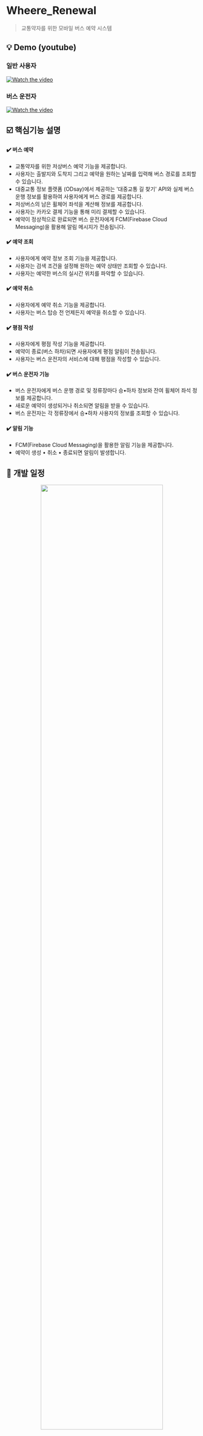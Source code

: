 # Wheere_Renewal
> 교통약자를 위한 모바일 버스 예약 시스템

## 💡 Demo (youtube)
### 일반 사용자
[![Watch the video](http://img.youtube.com/vi/U0e595ACjAQ/0.jpg)](https://youtu.be/U0e595ACjAQ)

### 버스 운전자
[![Watch the video](http://img.youtube.com/vi/9TPDUBRLFWc/0.jpg)](https://www.youtube.com/watch?v=9TPDUBRLFWc)

## ☑️ 핵심기능 설명
#### ✔️ 버스 예약
- 교통약자를 위한 저상버스 예약 기능을 제공합니다.
- 사용자는 출발지와 도착지 그리고 예약을 원하는 날짜를 입력해 버스 경로를 조회할 수 있습니다.
- 대중교통 정보 플랫폼 (ODsay)에서 제공하는 '대중교통 길 찾기' API와 실제 버스 운행 정보를 활용하여 사용자에게 버스 경로를 제공합니다.
- 저상버스의 남은 휠체어 좌석을 계산해 정보를 제공합니다.
- 사용자는 카카오 결제 기능을 통해 미리 결제할 수 있습니다.
- 예약이 정상적으로 완료되면 버스 운전자에게 FCM(Firebase Cloud Messaging)을 활용해 알림 메시지가 전송됩니다.

#### ✔️ 예약 조회
- 사용자에게 예약 정보 조회 기능을 제공합니다.
- 사용자는 검색 조건을 설정해 원하는 예약 상태만 조회할 수 있습니다.
- 사용자는 예약한 버스의 실시간 위치를 파악할 수 있습니다.

#### ✔️ 예약 취소
- 사용자에게 예약 취소 기능을 제공합니다.
- 사용자는 버스 탑승 전 언제든지 예약을 취소할 수 있습니다.

#### ✔️ 평점 작성
- 사용자에게 평점 작성 기능을 제공합니다.
- 예약이 종료(버스 하차)되면 사용자에게 평점 알림이 전송됩니다.
- 사용자는 버스 운전자의 서비스에 대해 평점을 작성할 수 있습니다.

#### ✔️ 버스 운전자 기능
- 버스 운전자에게 버스 운행 경로 및 정류장마다 승•하차 정보와 잔여 휠체어 좌석 정보를 제공합니다.
- 새로운 예약이 생성되거나 취소되면 알림을 받을 수 있습니다.
- 버스 운전자는 각 정류장에서 승•하차 사용자의 정보를 조회할 수 있습니다.

#### ✔️ 알림 기능
- FCM(Firebase Cloud Messaging)을 활용한 알림 기능을 제공합니다.
- 예약이 생성 • 취소 • 종료되면 알림이 발생합니다.

## 🐾 개발 일정
<p align="center"><img src="https://github.com/sjjpl138/wheere_renewal/assets/97449471/abfcc238-e742-4805-a6ac-a6f5e147818d.png" width=80% /></p>

## 🌈 전체 시스템 구조
<p align="center"><img src="https://github.com/sjjpl138/wheere_renewal/assets/97449471/bfda7f06-aa37-4191-92a6-8a963afcda99.png" width=80% /></p>

## 📃 데이터베이스 구조
<p align="center"><img src="https://github.com/sjjpl138/wheere_renewal/assets/97449471/48689d13-2732-4917-bce5-c97bd27a7143.png" width=700 height=450 /></p>

## 🖨️ Api 명세서
<p align="center"><img src="https://github.com/sjjpl138/wheere_renewal/assets/97449471/60a65db5-b1a5-4471-9327-b48272c3a5fe.png" width=700 /></p>

- 대중교통 정보 플랫폼(ODsay): https://lab.odsay.com/
- 카카오페이: https://developers.kakao.com/docs/latest/ko/kakaopay/common
- google_map_place: https://developers.google.com/maps/documentation/places/web-service/overview?hl=ko

## 👥 역할 분담
#### Server & Database
- 손지민: 설계, 도메인 생성, 예약 생성 • 취소 기능
- 정연준: 설계, FCM 알림 기능, 버스 경로 조회 기능, 예약 정보 조회 기능
- 정영한: 데이터베이스 구축 및 관리, 문서 작성
  
#### Mobile
- 박준식: 설계, 카카오페이 결제 기능, FCM 알림 기능, 예약 기능
- 이지현: 설계, 로그인 기능, 데이터 크롤링, 서버 연동

## 📦 Dependencies
#### 🖥️Server
```gradle
{
  dependencies {
	implementation 'org.springframework.boot:spring-boot-starter-data-jpa'
	implementation 'org.springframework.boot:spring-boot-starter-validation'
	implementation 'org.springframework.boot:spring-boot-starter-web'

	implementation 'com.github.gavlyukovskiy:p6spy-spring-boot-starter:1.8.1'

	compileOnly 'org.projectlombok:lombok'
	runtimeOnly 'com.h2database:h2'
	runtimeOnly 'com.mysql:mysql-connector-j'
	annotationProcessor 'org.projectlombok:lombok'
	testImplementation 'org.springframework.boot:spring-boot-starter-test'

	implementation "com.querydsl:querydsl-jpa"
	implementation "com.querydsl:querydsl-core"
	implementation "com.querydsl:querydsl-collections"
	annotationProcessor "com.querydsl:querydsl-apt:5.0.0:jpa"
	annotationProcessor "jakarta.annotation:jakarta.annotation-api"
	annotationProcessor "jakarta.persistence:jakarta.persistence-api"

	implementation group: 'org.json', name: 'json', version: '20210307'

	implementation 'com.google.firebase:firebase-admin:9.1.1'
	implementation group: 'com.squareup.okhttp3', name: 'okhttp', version: '4.2.2'
  }
}
```

#### 📱Mobile
```yaml
{
  dependencies:
  flutter:
    sdk: flutter

  # date format 'ko'
  flutter_localizations:
    sdk: flutter

  cupertino_icons: ^1.0.2

  # firebase
  firebase_core: ^2.4.1
  firebase_auth: ^4.2.5

  # firebase Messaging
  firebase_messaging: ^14.2.1
  flutter_local_notifications: ^13.0.0

  # dotenv
  flutter_dotenv: ^5.0.2

  # REST API
  http: ^0.13.5

  # Validator
  validators: ^3.0.0
  provider: ^6.0.5

  # Date Format
  intl: ^0.17.0

  # Rating Bar
  flutter_rating_bar: ^4.0.1

  # secure_storage
  flutter_secure_storage: ^7.0.1

  # rounded_date_picker
  flutter_rounded_date_picker: ^3.0.2

  # google_map
  google_maps_flutter: ^2.2.1
  flutter_google_places: ^0.3.0
  google_maps_cluster_manager: ^3.0.0+1

  # dotted_border
  dotted_border: ^2.0.0+3
}
```

## ⚒️ 기술 스택

### 👩‍💻 개발언어
<span><img src="https://img.shields.io/badge/Java-007396?style=for-the-badge&logo=Java&logoColor=white"/></span>
<span><img src="https://img.shields.io/badge/Dart-0175C2?style=for-the-badge&logo=Dart&logoColor=white"/></span>

### 👩‍💻 프레임워크
<span><img src="https://img.shields.io/badge/Spring-6DB33F?style=for-the-badge&logo=Spring&logoColor=white"/></span>
<span><img src="https://img.shields.io/badge/Flutter-02569B?style=for-the-badge&logo=Flutter&logoColor=white"/></span>

### 📂 데이터베이스
<span><img src="https://img.shields.io/badge/MySql-00758F?style=for-the-badge&logo=MySql&logoColor=white"/></span>

### 💭 협업 및 버전관리
<span><img src="https://img.shields.io/badge/GitHub-000000?style=for-the-badge&logo=GitHub&logoColor=white"/></span>
<span><img src="https://img.shields.io/badge/Notion-000000?style=for-the-badge&logo=Notion&logoColor=white"/></span>




